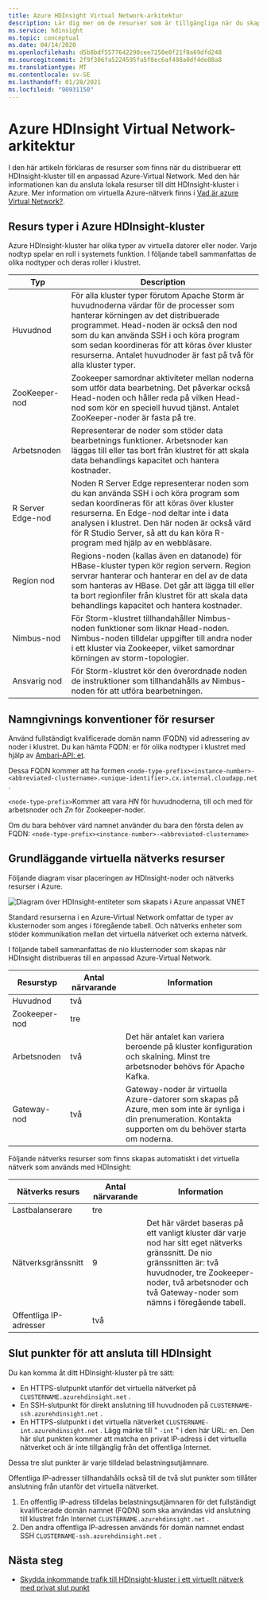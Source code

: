 ```yaml
---
title: Azure HDInsight Virtual Network-arkitektur
description: Lär dig mer om de resurser som är tillgängliga när du skapar ett HDInsight-kluster i en Azure-Virtual Network.
ms.service: hdinsight
ms.topic: conceptual
ms.date: 04/14/2020
ms.openlocfilehash: d5b8bdf5577642290cee7250e0f21f8a69dfd248
ms.sourcegitcommit: 2f9f306fa5224595fa5f8ec6af498a0df4de08a8
ms.translationtype: MT
ms.contentlocale: sv-SE
ms.lasthandoff: 01/28/2021
ms.locfileid: "98931150"
---
```

# <a name="azure-hdinsight-virtual-network-architecture"></a>Azure HDInsight Virtual Network-arkitektur

I den här artikeln förklaras de resurser som finns när du distribuerar ett HDInsight-kluster till en anpassad Azure-Virtual Network. Med den här informationen kan du ansluta lokala resurser till ditt HDInsight-kluster i Azure. Mer information om virtuella Azure-nätverk finns i [Vad är azure Virtual Network?](../virtual-network/virtual-networks-overview.md).

## <a name="resource-types-in-azure-hdinsight-clusters"></a>Resurs typer i Azure HDInsight-kluster

Azure HDInsight-kluster har olika typer av virtuella datorer eller noder. Varje nodtyp spelar en roll i systemets funktion. I följande tabell sammanfattas de olika nodtyper och deras roller i klustret.

| Typ | Description |
| --- | --- |
| Huvudnod |  För alla kluster typer förutom Apache Storm är huvudnoderna värdar för de processer som hanterar körningen av det distribuerade programmet. Head-noden är också den nod som du kan använda SSH i och köra program som sedan koordineras för att köras över kluster resurserna. Antalet huvudnoder är fast på två för alla kluster typer. |
| ZooKeeper-nod | Zookeeper samordnar aktiviteter mellan noderna som utför data bearbetning. Det påverkar också Head-noden och håller reda på vilken Head-nod som kör en speciell huvud tjänst. Antalet ZooKeeper-noder är fasta på tre. |
| Arbetsnoden | Representerar de noder som stöder data bearbetnings funktioner. Arbetsnoder kan läggas till eller tas bort från klustret för att skala data behandlings kapacitet och hantera kostnader. |
| R Server Edge-nod | Noden R Server Edge representerar noden som du kan använda SSH i och köra program som sedan koordineras för att köras över kluster resurserna. En Edge-nod deltar inte i data analysen i klustret. Den här noden är också värd för R Studio Server, så att du kan köra R-program med hjälp av en webbläsare. |
| Region nod | Regions-noden (kallas även en datanode) för HBase-kluster typen kör region servern. Region servrar hanterar och hanterar en del av de data som hanteras av HBase. Det går att lägga till eller ta bort regionfiler från klustret för att skala data behandlings kapacitet och hantera kostnader.|
| Nimbus-nod | För Storm-klustret tillhandahåller Nimbus-noden funktioner som liknar Head-noden. Nimbus-noden tilldelar uppgifter till andra noder i ett kluster via Zookeeper, vilket samordnar körningen av storm-topologier. |
| Ansvarig nod | För Storm-klustret kör den överordnade noden de instruktioner som tillhandahålls av Nimbus-noden för att utföra bearbetningen. |

## <a name="resource-naming-conventions"></a>Namngivnings konventioner för resurser

Använd fullständigt kvalificerade domän namn (FQDN) vid adressering av noder i klustret. Du kan hämta FQDN: er för olika nodtyper i klustret med hjälp av [Ambari-API: et](hdinsight-hadoop-manage-ambari-rest-api.md).

Dessa FQDN kommer att ha formen `<node-type-prefix><instance-number>-<abbreviated-clustername>.<unique-identifier>.cx.internal.cloudapp.net` .

`<node-type-prefix>`Kommer att vara *HN* för huvudnoderna,  till och med för arbetsnoder och *Zn* för Zookeeper-noder.

Om du bara behöver värd namnet använder du bara den första delen av FQDN: `<node-type-prefix><instance-number>-<abbreviated-clustername>`

## <a name="basic-virtual-network-resources"></a>Grundläggande virtuella nätverks resurser

Följande diagram visar placeringen av HDInsight-noder och nätverks resurser i Azure.

![Diagram över HDInsight-entiteter som skapats i Azure anpassat VNET](./media/hdinsight-virtual-network-architecture/hdinsight-vnet-diagram.png)

Standard resurserna i en Azure-Virtual Network omfattar de typer av klusternoder som anges i föregående tabell. Och nätverks enheter som stöder kommunikation mellan det virtuella nätverket och externa nätverk.

I följande tabell sammanfattas de nio klusternoder som skapas när HDInsight distribueras till en anpassad Azure-Virtual Network.

| Resurstyp | Antal närvarande | Information |
| --- | --- | --- |
|Huvudnod | två |    |
|Zookeeper-nod | tre | |
|Arbetsnoden | två | Det här antalet kan variera beroende på kluster konfiguration och skalning. Minst tre arbetsnoder behövs för Apache Kafka.  |
|Gateway-nod | två | Gateway-noder är virtuella Azure-datorer som skapas på Azure, men som inte är synliga i din prenumeration. Kontakta supporten om du behöver starta om noderna. |

Följande nätverks resurser som finns skapas automatiskt i det virtuella nätverk som används med HDInsight:

| Nätverks resurs | Antal närvarande | Information |
| --- | --- | --- |
|Lastbalanserare | tre | |
|Nätverksgränssnitt | 9 | Det här värdet baseras på ett vanligt kluster där varje nod har sitt eget nätverks gränssnitt. De nio gränssnitten är: två huvudnoder, tre Zookeeper-noder, två arbetsnoder och två Gateway-noder som nämns i föregående tabell. |
|Offentliga IP-adresser | två |    |

## <a name="endpoints-for-connecting-to-hdinsight"></a>Slut punkter för att ansluta till HDInsight

Du kan komma åt ditt HDInsight-kluster på tre sätt:

- En HTTPS-slutpunkt utanför det virtuella nätverket på `CLUSTERNAME.azurehdinsight.net` .
- En SSH-slutpunkt för direkt anslutning till huvudnoden på `CLUSTERNAME-ssh.azurehdinsight.net` .
- En HTTPS-slutpunkt i det virtuella nätverket `CLUSTERNAME-int.azurehdinsight.net` . Lägg märke till " `-int` " i den här URL: en. Den här slut punkten kommer att matcha en privat IP-adress i det virtuella nätverket och är inte tillgänglig från det offentliga Internet.

Dessa tre slut punkter är varje tilldelad belastningsutjämnare.

Offentliga IP-adresser tillhandahålls också till de två slut punkter som tillåter anslutning från utanför det virtuella nätverket.

1. En offentlig IP-adress tilldelas belastningsutjämnaren för det fullständigt kvalificerade domän namnet (FQDN) som ska användas vid anslutning till klustret från Internet `CLUSTERNAME.azurehdinsight.net` .
1. Den andra offentliga IP-adressen används för domän namnet endast SSH `CLUSTERNAME-ssh.azurehdinsight.net` .

## <a name="next-steps"></a>Nästa steg

- [Skydda inkommande trafik till HDInsight-kluster i ett virtuellt nätverk med privat slut punkt](https://azure.microsoft.com/blog/secure-incoming-traffic-to-hdinsight-clusters-in-a-vnet-with-private-endpoint/)
